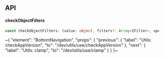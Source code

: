 

## API

#### checkObjectFilters

```ts
const checkObjectFilters: (value: object, filters?: Array<IFilter>, operator?: 'or' | 'and') => boolean;
```


~{
  "element": "BottomNavigation",
  "props": {
    "previous": {
      "label": "Utils: checkAppVersion",
      "to": "/dev/utils/use/checkAppVersion"
    },
    "next": {
      "label": "Utils: clamp",
      "to": "/dev/utils/use/clamp"
    }
  }
}~
